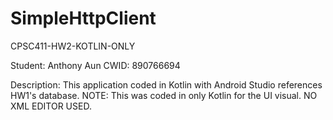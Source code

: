 # SimpleHttpClient
CPSC411-HW2-KOTLIN-ONLY

Student: Anthony Aun
CWID: 890766694

Description: This application coded in Kotlin with Android Studio references HW1's database.
NOTE: This was coded in only Kotlin for the UI visual. NO XML EDITOR USED.


